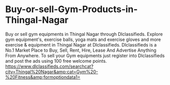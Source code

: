 # Buy-or-sell-Gym-Products-in-Thingal-Nagar
Buy or sell gym equipments in Thingal Nagar through Dlclassifieds. Explore gym equipment's, exercise balls, yoga mats and exercise gloves and more exercise &amp; equipment in Thingal Nagar at Dlclassifieds.  Dlclassifieds is a No.1 Market Place to Buy, Sell, Rent, Hire, Lease And Advertise Anything From Anywhere. To sell your Gym equipments just register into Dlclassifieds and post the ads using 100 free welcome points. https://www.dlclassifieds.com/searchcat?city=Thingal%20Nagar&amp;cat=Gym%20-%20Fitness&amp;formoptiondata1=
